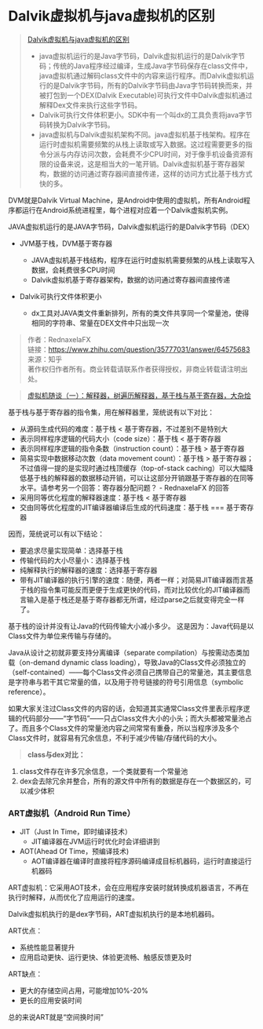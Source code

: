 # Dalvik虚拟机与java虚拟机的区别

> [Dalvik虚拟机与java虚拟机的区别](https://www.jianshu.com/p/923aebd31b65)
> 
> * java虚拟机运行的是Java字节码，Dalvik虚拟机运行的是Dalvik字节码；传统的Java程序经过编译，生成Java字节码保存在class文件中，java虚拟机通过解码class文件中的内容来运行程序。而Dalvik虚拟机运行的是Dalvik字节码，所有的Dalvik字节码由Java字节码转换而来，并被打包到一个DEX(Dalvik Executable)可执行文件中Dalvik虚拟机通过解释Dex文件来执行这些字节码。
> * Dalvik可执行文件体积更小。SDK中有一个叫dx的工具负责将java字节码转换为Dalvik字节码。
> * java虚拟机与Dalvik虚拟机架构不同。java虚拟机基于栈架构。程序在运行时虚拟机需要频繁的从栈上读取或写入数据。这过程需要更多的指令分派与内存访问次数，会耗费不少CPU时间，对于像手机设备资源有限的设备来说，这是相当大的一笔开销。Dalvik虚拟机基于寄存器架构，数据的访问通过寄存器间直接传递，这样的访问方式比基于栈方式快的多。

DVM就是Dalvik Virtual Machine，是Android中使用的虚拟机，所有Android程序都运行在Android系统进程里，每个进程对应着一个Dalvik虚拟机实例。

JAVA虚拟机运行的是JAVA字节码，Dalvik虚拟机运行的是Dalvik字节码（DEX）

* JVM基于栈，DVM基于寄存器
  * JAVA虚拟机基于栈结构，程序在运行时虚拟机需要频繁的从栈上读取写入数据，会耗费很多CPU时间
  * Dalvik虚拟机基于寄存器架构，数据的访问通过寄存器间直接传递

* Dalvik可执行文件体积更小
  * dx工具对JAVA类文件重新排列，所有的类文件共享同一个常量池，使得相同的字符串、常量在DEX文件中只出现一次

> 作者：RednaxelaFX  
> 链接：https://www.zhihu.com/question/35777031/answer/64575683  
> 来源：知乎  
> 著作权归作者所有。商业转载请联系作者获得授权，非商业转载请注明出处。

> [虚拟机随谈（一）：解释器，树遍历解释器，基于栈与基于寄存器，大杂烩](https://www.iteye.com/blog/rednaxelafx-492667)

基于栈与基于寄存器的指令集，用在解释器里，笼统说有以下对比：

* 从源码生成代码的难度：基于栈 < 基于寄存器，不过差别不是特别大
* 表示同样程序逻辑的代码大小（code size）：基于栈 < 基于寄存器
* 表示同样程序逻辑的指令条数（instruction count）：基于栈 > 基于寄存器
* 简易实现中数据移动次数（data movement count）：基于栈 > 基于寄存器；不过值得一提的是实现时通过栈顶缓存（top-of-stack caching）可以大幅降低基于栈的解释器的数据移动开销，可以让这部分开销跟基于寄存器的在同等水平。请参考另一个回答：寄存器分配问题？ - RednaxelaFX 的回答
* 采用同等优化程度的解释器速度：基于栈 < 基于寄存器
* 交由同等优化程度的JIT编译器编译后生成的代码速度：基于栈 === 基于寄存器

因而，笼统说可以有以下结论：

* 要追求尽量实现简单：选择基于栈
* 传输代码的大小尽量小：选择基于栈
* 纯解释执行的解释器的速度：选择基于寄存器
* 带有JIT编译器的执行引擎的速度：随便，两者一样；对简易JIT编译器而言基于栈的指令集可能反而更便于生成更快的代码，而对比较优化的JIT编译器而言输入是基于栈还是基于寄存器都无所谓，经过parse之后就变得完全一样了。

基于栈的设计并没有让Java的代码传输大小减小多少。
这是因为：Java代码是以Class文件为单位来传输与存储的。

Java从设计之初就非要支持分离编译（separate compilation）与按需动态类加载（on-demand dynamic class loading），导致Java的Class文件必须独立的（self-contained）——每个Class文件必须自己携带自己的常量池，其主要信息是字符串与若干其它常量的值，以及用于符号链接的符号引用信息（symbolic reference）。

如果大家关注过Class文件的内容的话，会知道其实通常Class文件里表示程序逻辑的代码部分——“字节码”——只占Class文件大小的小头；而大头都被常量池占了。而且多个Class文件的常量池内容之间常常有重叠，所以当程序涉及多个Class文件时，就容易有冗余信息，不利于减少传输/存储代码的大小。

> **class与dex对比：**

1. class文件存在许多冗余信息，一个类就要有一个常量池
2. dex会去除冗余并整合，所有的源文件中所有的数据是存在一个数据区的，可以减少体积

### ART虚拟机（Android Run Time）

* JIT（Just In Time，即时编译技术）
  * JIT编译器在JVM运行时优化时会详细讲到
* AOT(Ahead Of Time，预编译技术)
  * AOT编译器在编译时直接将程序源码编译成目标机器码，运行时直接运行机器码

ART虚拟机：它采用AOT技术，会在应用程序安装时就转换成机器语言，不再在执行时解释，从而优化了应用运行的速度。

Dalvik虚拟机执行的是dex字节码，ART虚拟机执行的是本地机器码。

ART优点：

* 系统性能显著提升
* 应用启动更快、运行更快、体验更流畅、触感反馈更及时

ART缺点：

* 更大的存储空间占用，可能增加10%-20%
* 更长的应用安装时间

总的来说ART就是“空间换时间”